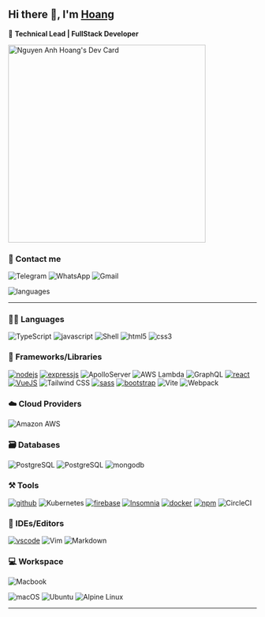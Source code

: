 ## Hi there 👋, I'm [Hoang](https://ahng.xyz)

🤖 **Technical Lead | FullStack Developer**

<a href="https://app.daily.dev/ahng"><img src="https://api.daily.dev/devcards/66f3f8fd43ed4712907ed941453b3c39.png?r=zei" width="400" alt="Nguyen Anh Hoang's Dev Card"/></a>

### 🫡 Contact me

![Telegram](https://img.shields.io/badge/+84777557857-2CA5E0?style=for-the-badge&logo=telegram&logoColor=white)
![WhatsApp](https://img.shields.io/badge/+84777557857-25D366?style=for-the-badge&logo=whatsapp&logoColor=white)
![Gmail](https://img.shields.io/badge/nguyenanhhoang.ict@gmail.com-D14836?style=for-the-badge&logo=gmail&logoColor=white)

<img  alt="languages"  src="https://github-readme-stats.vercel.app/api/top-langs/?username=nguyenanhhoang97&theme=dark&hide_border=true&hide=php,css,html,scss&layout=default"  />

---
### 🧑‍💻 Languages

![TypeScript](https://img.shields.io/badge/TypeScript-007ACC?style=for-the-badge&logo=typescript&logoColor=white)
![javascript](https://img.shields.io/badge/JavaScript-323330?style=for-the-badge&logo=javascript&logoColor=F7DF1E)
![Shell](https://img.shields.io/badge/Shell_Script-121011?style=for-the-badge&logo=gnu-bash&logoColor=white)
![html5](https://img.shields.io/badge/HTML5-E34F26?style=for-the-badge&logo=html5&logoColor=white)
![css3](https://img.shields.io/badge/CSS3-1572B6?style=for-the-badge&logo=css3&logoColor=white)

### 🌱 Frameworks/Libraries

[![nodejs](https://img.shields.io/badge/Node.js-339933?style=for-the-badge&logo=nodedotjs&logoColor=white)](https://nodejs.org/en)
[![expressjs](https://img.shields.io/badge/Express.js-000000?style=for-the-badge&logo=express&logoColor=white)](https://expressjs.com)
![ApolloServer](https://img.shields.io/badge/Apollo_Server-7056DA?style=for-the-badge&logo=Apollo+Server&logoColor=white)
![AWS Lambda](https://img.shields.io/static/v1?style=for-the-badge&message=AWS+Lambda&color=222222&logo=AWS+Lambda&logoColor=FF9900&label=)
![GraphQL](https://img.shields.io/static/v1?style=for-the-badge&message=GraphQL&color=D60290&logo=GraphQL&logoColor=FFFFFF&label=)
[![react](https://img.shields.io/badge/React/React_Native-20232A?style=for-the-badge&logo=react&logoColor=61DAFB)](https://reactjs.org)
[![VueJS](https://img.shields.io/badge/Vue.js-4fc08d?style=for-the-badge&logo=vuedotjs&logoColor=white)](https://vuejs.org)
![Tailwind CSS](https://img.shields.io/static/v1?style=for-the-badge&message=Tailwind+CSS&color=222222&logo=Tailwind+CSS&logoColor=06B6D4&label=)
[![sass](https://img.shields.io/badge/Sass-CC6699?style=for-the-badge&logo=sass&logoColor=white)](https://sass-lang.com)
[![bootstrap](https://img.shields.io/badge/Bootstrap-563D7C?style=for-the-badge&logo=bootstrap&logoColor=white)](https://getbootstrap.com)
![Vite](https://img.shields.io/static/v1?style=for-the-badge&message=Vite&color=9666FF&logo=Vite&logoColor=FFFFFF&label=)
![Webpack](https://img.shields.io/static/v1?style=for-the-badge&message=Webpack&color=1D74BB&logo=Webpack&logoColor=FFFFFF&label=)

### ☁️ Cloud Providers

![Amazon AWS](https://img.shields.io/static/v1?style=for-the-badge&message=Amazon+AWS&color=232F3E&logo=Amazon+AWS&logoColor=FFFFFF&label=)
  
### 🗃️ Databases

![PostgreSQL](https://img.shields.io/static/v1?style=for-the-badge&message=PostgreSQL&color=4169E1&logo=PostgreSQL&logoColor=FFFFFF&label=)
![PostgreSQL](https://img.shields.io/static/v1?style=for-the-badge&message=MySQL&color=01546B&logo=MySQL&logoColor=FFFFFF&label=)
![mongodb](https://img.shields.io/badge/MongoDB-4EA94B?style=for-the-badge&logo=mongodb&logoColor=white)

### ⚒️ Tools

[![github](https://img.shields.io/badge/GitHub-100000?style=for-the-badge&logo=github&logoColor=white)](https://github.com)
![Kubernetes](https://img.shields.io/static/v1?style=for-the-badge&message=Kubernetes&color=326CE5&logo=Kubernetes&logoColor=FFFFFF&label=)
[![firebase](https://img.shields.io/badge/firebase-ffca28?style=for-the-badge&logo=firebase&logoColor=black)](https://firebase.google.com)
[![Insomnia](https://img.shields.io/badge/Insomnia-604FB8?style=for-the-badge&logo=Insomnia&logoColor=white)](https://www.postman.com)
[![docker](https://img.shields.io/badge/Docker-2CA5E0?style=for-the-badge&logo=docker&logoColor=white)](https://www.docker.com)
[![npm](https://img.shields.io/badge/npm-CB3837?style=for-the-badge&logo=npm&logoColor=white)](https://www.npmjs.com)
![CircleCI](https://img.shields.io/static/v1?style=for-the-badge&message=CircleCI&color=black&logo=CircleCI&logoColor=FFFFFF&label=)

### 👀 IDEs/Editors

[![vscode](https://img.shields.io/badge/Visual_Studio_Code-0078D4?style=for-the-badge&logo=visual%20studio%20code&logoColor=white)](https://code.visualstudio.com)
![Vim](https://img.shields.io/static/v1?style=for-the-badge&message=Vim&color=019733&logo=Vim&logoColor=FFFFFF&label=)
![Markdown](https://img.shields.io/static/v1?style=for-the-badge&message=Markdown&color=000000&logo=Markdown&logoColor=FFFFFF&label=)

### 💻 Workspace

![Macbook](https://img.shields.io/badge/Apple-MacBook_Pro_2021_M1_Pro-999999?style=for-the-badge&logo=apple&logoColor=white)

![macOS](https://img.shields.io/static/v1?style=for-the-badge&message=macOS&color=000000&logo=apple&logoColor=FFFFFF&label=)
![Ubuntu](https://img.shields.io/static/v1?style=for-the-badge&message=Ubuntu&color=D84515&logo=Ubuntu&logoColor=FFFFFF&label=)
![Alpine Linux](https://img.shields.io/static/v1?style=for-the-badge&message=Alpine+Linux&color=0D597F&logo=Alpine+Linux&logoColor=FFFFFF&label=)

---
